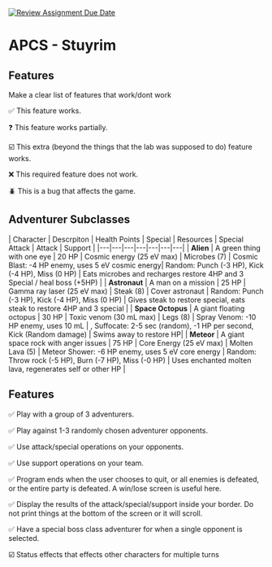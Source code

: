 [![Review Assignment Due Date](https://classroom.github.com/assets/deadline-readme-button-22041afd0340ce965d47ae6ef1cefeee28c7c493a6346c4f15d667ab976d596c.svg)](https://classroom.github.com/a/KprAwj1n)
# APCS - Stuyrim

## Features

Make a clear list of features that work/dont work

:white_check_mark: This feature works.

:question: This feature works partially.

:ballot_box_with_check: This extra (beyond the things that the lab was supposed to do) feature works.

:x: This required feature does not work.

:beetle: This is a bug that affects the game.


## Adventurer Subclasses

| Character | Descrpiton | Health Points | Special | Resources | Special Attack | Attack | Support |
|---|---|---|---|---|---|---|
| **Alien** | A green thing with one eye | 20 HP | Cosmic energy (25 eV max) | Microbes (7) | Cosmic Blast: -4 HP enemy, uses 5 eV cosmic energy| Random: Punch (-3 HP), Kick (-4 HP), Miss (0 HP) | Eats microbes and recharges restore 4HP and 3 Special / heal boss (+5HP) |
| **Astronaut** | A man on a mission | 25 HP | Gamma ray laser (25 eV max) | Steak (8) | Cover astronaut | Random: Punch (-3 HP), Kick (-4 HP), Miss (0 HP) | Gives steak to restore special, eats steak to restore 4HP and 3 special  |
| **Space Octopus** | A giant floating octopus | 30 HP | Toxic venom (30 mL max) | Legs (8) | Spray Venom: -10 HP enemy, uses 10 mL | , Suffocate: 2-5 sec (random), -1 HP per second, Kick (Random damage) | Swims away to restore HP|
| **Meteor** | A giant space rock with anger issues | 75 HP | Core Energy (25 eV max) | Molten Lava (5) | Meteor Shower: -6 HP enemy, uses 5 eV core energy | Random: Throw rock (-5 HP), Burn (-7 HP), Miss (-0 HP) | Uses enchanted molten lava, regenerates self or other HP |

## Features
:white_check_mark: Play with a group of 3 adventurers.

:white_check_mark: Play against 1-3 randomly chosen adventurer opponents.

:white_check_mark: Use attack/special operations on your opponents.

:white_check_mark: Use support operations on your team.

:white_check_mark: Program ends when the user chooses to quit, or all enemies is defeated, or the entire party is defeated. A win/lose screen is useful here.

:white_check_mark: Display the results of the attack/special/support inside your border. Do not print things at the bottom of the screen or it will scroll.

:white_check_mark: Have a special boss class adventurer for when a single opponent is selected.

:ballot_box_with_check: Status effects that effects other characters for multiple turns 

